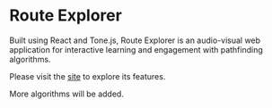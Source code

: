 # Route Explorer
Built using React and Tone.js, Route Explorer is an audio-visual web application for interactive learning and engagement with pathfinding algorithms. 

Please visit the [site](https://route-explorer.netlify.app/) to explore its features.

More algorithms will be added.

